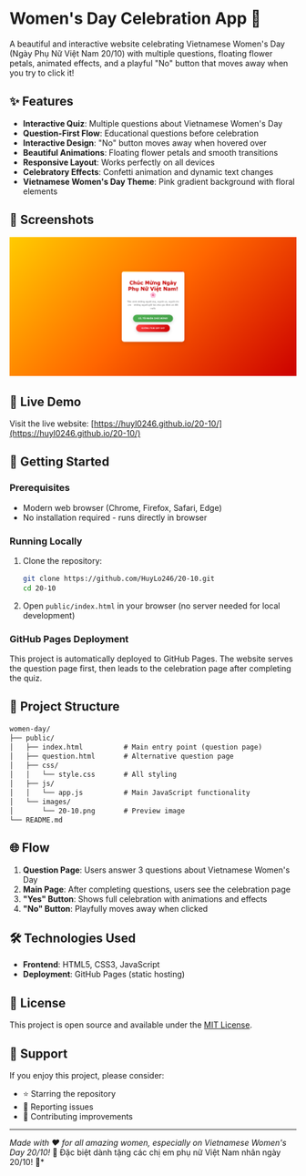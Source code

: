 # Women's Day Celebration App 🌸

A beautiful and interactive website celebrating Vietnamese Women's Day (Ngày Phụ Nữ Việt Nam 20/10) with multiple questions, floating flower petals, animated effects, and a playful "No" button that moves away when you try to click it!

## ✨ Features

- **Interactive Quiz**: Multiple questions about Vietnamese Women's Day
- **Question-First Flow**: Educational questions before celebration
- **Interactive Design**: "No" button moves away when hovered over
- **Beautiful Animations**: Floating flower petals and smooth transitions
- **Responsive Layout**: Works perfectly on all devices
- **Celebratory Effects**: Confetti animation and dynamic text changes
- **Vietnamese Women's Day Theme**: Pink gradient background with floral elements

## 📸 Screenshots

![Women's Day App Preview](./public/images/20-10.png)

## 🎯 Live Demo

Visit the live website: [https://huyl0246.github.io/20-10/](https://huyl0246.github.io/20-10/)

## 🚀 Getting Started

### Prerequisites

- Modern web browser (Chrome, Firefox, Safari, Edge)
- No installation required - runs directly in browser

### Running Locally

1. Clone the repository:
   ```bash
   git clone https://github.com/HuyLo246/20-10.git
   cd 20-10
   ```

2. Open `public/index.html` in your browser (no server needed for local development)

### GitHub Pages Deployment

This project is automatically deployed to GitHub Pages. The website serves the question page first, then leads to the celebration page after completing the quiz.

## 📁 Project Structure

```
women-day/
├── public/
│   ├── index.html          # Main entry point (question page)
│   ├── question.html       # Alternative question page
│   ├── css/
│   │   └── style.css       # All styling
│   ├── js/
│   │   └── app.js          # Main JavaScript functionality
│   └── images/
│       └── 20-10.png       # Preview image
└── README.md
```

## 🌐 Flow

1. **Question Page**: Users answer 3 questions about Vietnamese Women's Day
2. **Main Page**: After completing questions, users see the celebration page
3. **"Yes" Button**: Shows full celebration with animations and effects
4. **"No" Button**: Playfully moves away when clicked

## 🛠️ Technologies Used

- **Frontend**: HTML5, CSS3, JavaScript
- **Deployment**: GitHub Pages (static hosting)

## 📝 License

This project is open source and available under the [MIT License](LICENSE).

## 💝 Support

If you enjoy this project, please consider:
- ⭐ Starring the repository
- 🐛 Reporting issues
- 🚀 Contributing improvements

---

*Made with ❤️ for all amazing women, especially on Vietnamese Women's Day 20/10!* 🌸 Đặc biệt dành tặng các chị em phụ nữ Việt Nam nhân ngày 20/10! 🌸*
